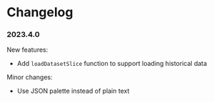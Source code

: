 # Changelog

### 2023.4.0

New features:

* Add `loadDatasetSlice` function to support loading historical data

Minor changes:

* Use JSON palette instead of plain text
